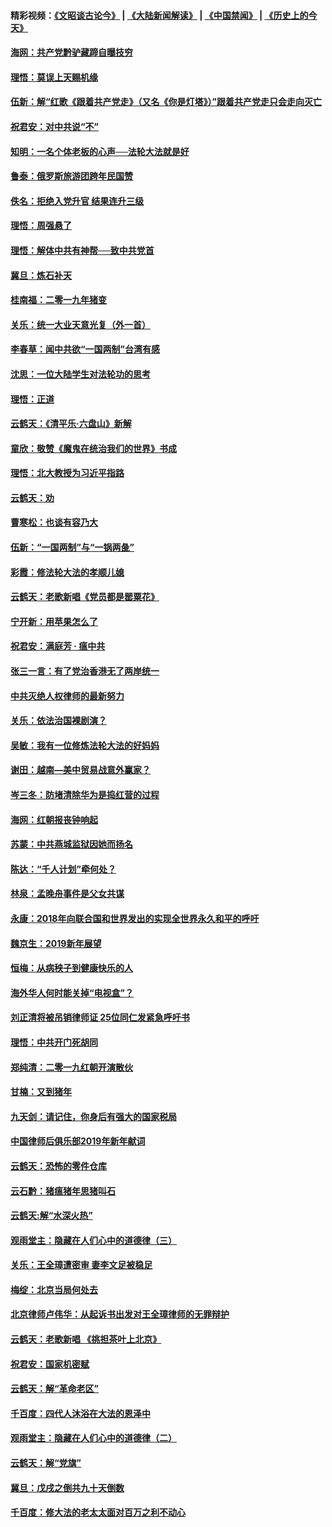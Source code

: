 #### 精彩视频：[《文昭谈古论今》](https://github.com/gfw-breaker/wenzhao/blob/master/README.md?t=01121831) | [《大陆新闻解读》](https://github.com/gfw-breaker/ntdtv-comedy/blob/master/README.md?t=01121831) | [《中国禁闻》](https://github.com/gfw-breaker/ntdtv-news/blob/master/README.md?t=01121831) | [《历史上的今天》](https://github.com/gfw-breaker/today-in-history/blob/master/README.md?t=01121831) 

#### [海网：共产党黔驴藏蹄自曝技穷](../pages/nsc993/n10969562.md?t=01121831) 

#### [理悟：莫误上天赐机缘](../pages/nsc993/n10969514.md?t=01121831) 

#### [伍新：解“红歌《跟着共产党走》（又名《你是灯塔》）”跟着共产党走只会走向灭亡](../pages/nsc993/n10969074.md?t=01121831) 

#### [祝君安：对中共说“不”](../pages/nsc993/n10968464.md?t=01121831) 

#### [知明：一名个体老板的心声──法轮大法就是好](../pages/nsc993/n10967473.md?t=01121831) 

#### [鲁泰：俄罗斯旅游团跨年民国赞](../pages/nsc993/n10967035.md?t=01121831) 

#### [佚名：拒绝入党升官  结果连升三级](../pages/nsc993/n10965069.md?t=01121831) 

#### [理悟：周强悬了](../pages/nsc993/n10965044.md?t=01121831) 

#### [理悟：解体中共有神帮──致中共党首](../pages/nsc993/n10963824.md?t=01121831) 

#### [冀旦：炼石补天](../pages/nsc993/n10963818.md?t=01121831) 

#### [桂南福：二零一九年猪变](../pages/nsc993/n10963774.md?t=01121831) 

#### [关乐：统一大业天意光复（外一首）](../pages/nsc993/n10963765.md?t=01121831) 

#### [李春草：闻中共欲“一国两制”台湾有感](../pages/nsc993/n10963761.md?t=01121831) 

#### [沈思：一位大陆学生对法轮功的思考](../pages/nsc993/n10960706.md?t=01121831) 

#### [理悟：正道](../pages/nsc993/n10960529.md?t=01121831) 

#### [云鹤天：《清平乐‧六盘山》新解](../pages/nsc993/n10959258.md?t=01121831) 

#### [童欣：敬赞《魔鬼在统治我们的世界》书成](../pages/nsc993/n10959244.md?t=01121831) 

#### [理悟：北大教授为习近平指路](../pages/nsc993/n10959234.md?t=01121831) 

#### [云鹤天：劝](../pages/nsc993/n10959226.md?t=01121831) 

#### [曹寒松：也谈有容乃大](../pages/nsc993/n10959191.md?t=01121831) 

#### [伍新：“一国两制”与“一锅两彘”](../pages/nsc993/n10958297.md?t=01121831) 

#### [彩霞：修法轮大法的孝顺儿媳](../pages/nsc993/n10958333.md?t=01121831) 

#### [云鹤天：老歌新唱《党员都是罂粟花》](../pages/nsc993/n10958225.md?t=01121831) 

#### [宁开新：用苹果怎么了](../pages/nsc993/n10955962.md?t=01121831) 

#### [祝君安：满庭芳 · 瘟中共](../pages/nsc993/n10955949.md?t=01121831) 

#### [张三一言：有了党治香港无了两岸统一](../pages/nsc993/n10955943.md?t=01121831) 

#### [中共灭绝人权律师的最新努力](../pages/nsc993/n10954725.md?t=01121831) 

#### [关乐：依法治国裸剧演？](../pages/nsc993/n10952420.md?t=01121831) 

#### [吴敏：我有一位修炼法轮大法的好妈妈](../pages/nsc993/n10952484.md?t=01121831) 

#### [谢田：越南—美中贸易战意外赢家？](../pages/nsc993/n10940351.md?t=01121831) 

#### [岑三冬：防堵清除华为是捣红营的过程](../pages/nsc993/n10952342.md?t=01121831) 

#### [海网：红朝报丧钟响起](../pages/nsc993/n10951480.md?t=01121831) 

#### [苏蒙：中共燕城监狱因她而扬名](../pages/nsc993/n10951476.md?t=01121831) 

#### [陈达：“千人计划”牵何处？](../pages/nsc993/n10951466.md?t=01121831) 

#### [林泉：孟晚舟事件是父女共谋](../pages/nsc993/n10947780.md?t=01121831) 

#### [永康：2018年向联合国和世界发出的实现全世界永久和平的呼吁](../pages/nsc993/n10947756.md?t=01121831) 

#### [魏京生：2019新年展望](../pages/nsc993/n10947691.md?t=01121831) 

#### [恒梅：从病秧子到健康快乐的人](../pages/nsc993/n10947469.md?t=01121831) 

#### [海外华人何时能关掉“电视盒”？](../pages/nsc993/n10945406.md?t=01121831) 

#### [刘正清将被吊销律师证 25位同仁发紧急呼吁书](../pages/nsc993/n10944361.md?t=01121831) 

#### [理悟：中共开门死胡同](../pages/nsc993/n10944908.md?t=01121831) 

#### [郑纯清：二零一九红朝开演散伙](../pages/nsc993/n10944905.md?t=01121831) 

#### [甘楠：又到猪年](../pages/nsc993/n10944903.md?t=01121831) 

#### [九天剑：请记住，你身后有强大的国家税局](../pages/nsc993/n10944885.md?t=01121831) 

#### [中国律师后俱乐部2019年新年献词](../pages/nsc993/n10944348.md?t=01121831) 

#### [云鹤天：恐怖的零件仓库](../pages/nsc993/n10942847.md?t=01121831) 

#### [云石黔：猪瘟猪年思猪叫石](../pages/nsc993/n10943180.md?t=01121831) 

#### [云鹤天:解“水深火热”](../pages/nsc993/n10942828.md?t=01121831) 

#### [观雨堂主：隐藏在人们心中的道德律（三）](../pages/nsc993/n10941445.md?t=01121831) 

#### [关乐：王全璋遭密审 妻李文足被稳足](../pages/nsc993/n10941420.md?t=01121831) 

#### [梅绽：北京当局何处去](../pages/nsc993/n10941407.md?t=01121831) 

#### [北京律师卢伟华：从起诉书出发对王全璋律师的无罪辩护](../pages/nsc993/n10939303.md?t=01121831) 

#### [云鹤天：老歌新唱 《挑担茶叶上北京》](../pages/nsc993/n10937870.md?t=01121831) 

#### [祝君安：国家机密赋](../pages/nsc993/n10937863.md?t=01121831) 

#### [云鹤天：解“革命老区”](../pages/nsc993/n10937858.md?t=01121831) 

#### [千百度：四代人沐浴在大法的恩泽中](../pages/nsc993/n10937630.md?t=01121831) 

#### [观雨堂主：隐藏在人们心中的道德律（二）](../pages/nsc993/n10937219.md?t=01121831) 

#### [云鹤天：解“党旗”](../pages/nsc993/n10937211.md?t=01121831) 

#### [冀旦：戊戌之倒共九十天倒数](../pages/nsc993/n10937168.md?t=01121831) 

#### [千百度：修大法的老太太面对百万之利不动心](../pages/nsc993/n10934913.md?t=01121831) 

